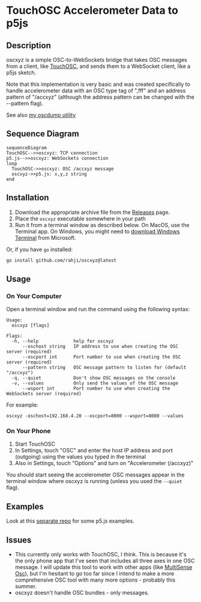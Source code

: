 # TouchOSC Accelerometer Data to p5js

## Description

oscxyz is a simple OSC-to-WebSockets bridge that takes OSC messages from a client, like [TouchOSC](https://hexler.net/touchosc), and sends them to a WebSocket client, like a p5js sketch.

Note that this implementation is very basic and was created specifically to handle accelerometer data with an OSC type tag of ",fff" and an address pattern of "/accxyz" (although the address pattern can be changed with the --pattern flag).

See also [my oscdump utility](https://github.com/rahji/oscdump)

## Sequence Diagram

```mermaid
sequenceDiagram
TouchOSC-->>oscxyz: TCP connection 
p5.js-->>oscxyz: WebSockets connection 
loop 
  TouchOSC->>oscxyz: OSC /accxyz message
  oscxyz->>p5.js: x,y,z string
end
```

## Installation

1. Download the appropriate archive file from the [Releases](releases) page.
2. Place the `oscxyz` executable somewhere in your path
3. Run it from a terminal window as described below. On MacOS, use the Terminal app. On Windows, you might need to [download Windows Terminal](https://apps.microsoft.com/store/detail/windows-terminal/9N0DX20HK701?hl=en-us&gl=us&rtc=1) from Microsoft.

Or, if you have `go` installed:

```bash
go install github.com/rahji/oscxyz@latest
```

## Usage

### On Your Computer

Open a terminal window and run the command using the following syntax:

```console
Usage:
  oscxyz [flags]

Flags:
  -h, --help             help for oscxyz
      --oschost string   IP address to use when creating the OSC server (required)
      --oscport int      Port number to use when creating the OSC server (required)
      --pattern string   OSC message pattern to listen for (default "/accxyz")
  -q, --quiet            Don't show OSC messages on the console
  -v, --values           Only send the values of the OSC message
      --wsport int       Port number to use when creating the WebSockets server (required)
```

For example:

```console
oscxyz -oschost=192.168.4.20 --oscport=8000 --wsport=8080 --values
```

### On Your Phone

1. Start TouchOSC
2. In Settings, touch "OSC" and enter the host IP address and port (outgoing) using the values you typed in the terminal
3. Also in Settings, touch "Options" and turn on "Accelerometer (/accxyz)"

You should start seeing the accelerometer OSC messages appear in the terminal window where oscxyz is running (unless you used the `--quiet` flag).

## Examples

Look at this [separate repo](https://github.com/rahji/oscxyz_clientdemos) for some p5.js examples.

## Issues

* This currently only works with TouchOSC, I think. This is because it's the only phone app that I've seen that includes all three axes in one OSC message. I will update this tool to work with other apps (like [MultiSense Osc](https://play.google.com/store/apps/details?id=edu.polytechnique.multisense.release&hl=en_US&gl=US)), but I'm hesitant to go too far since I intend to make a more comprehensive OSC tool with many more options - probably this summer.
* oscxyz doesn't handle OSC bundles - only messages.
